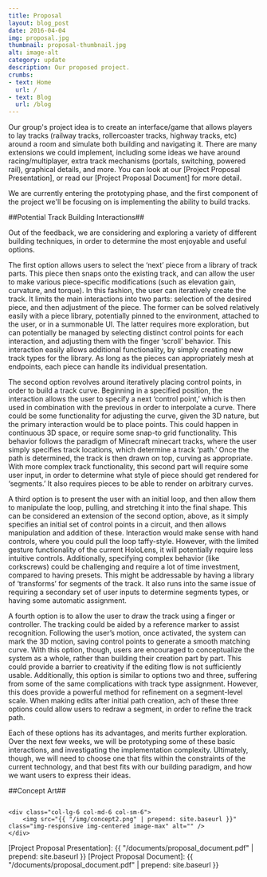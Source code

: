 ```yaml
---
title: Proposal
layout: blog_post
date: 2016-04-04
img: proposal.jpg
thumbnail: proposal-thumbnail.jpg
alt: image-alt
category: update
description: Our proposed project.
crumbs: 
- text: Home
  url: /
- text: Blog
  url: /blog
---
```


Our group's project idea is to create an interface/game that allows players to lay tracks (railway tracks, rollercoaster tracks, highway tracks, etc) around a room and simulate both building and navigating it. There are many extensions we could implement, including some ideas we have around racing/multiplayer, extra track mechanisms (portals, switching, powered rail), graphical details, and more. You can look at our [Project Proposal Presentation], or read our [Project Proposal Document] for more detail.


We are currently entering the prototyping phase, and the first component of the project we'll be focusing on is implementing the ability to build tracks.


##Potential Track Building Interactions##

Out of the feedback, we are considering and exploring a variety of different building techniques, in order to determine the most enjoyable and useful options.

The first option allows users to select the ‘next’ piece from a library of track parts. This piece then snaps onto the existing track, and can allow the user to make various piece-specific modifications (such as elevation gain, curvature, and torque). In this fashion, the user can iteratively create the track. It limits the main interactions into two parts: selection of the desired piece, and then adjustment of the piece. The former can be solved relatively easily with a piece library, potentially pinned to the environment, attached to the user, or in a summonable UI. The latter requires more exploration, but can potentially be managed by selecting distinct control points for each interaction, and adjusting them with the finger ‘scroll’ behavior. This interaction easily allows additional functionality, by simply creating new track types for the library. As long as the pieces can appropriately mesh at endpoints, each piece can handle its individual presentation.

The second option revolves around iteratively placing control points, in order to build a track curve. Beginning in a specified position, the interaction allows the user to specify a next ‘control point,’ which is then used in combination with the previous in order to interpolate a curve. There could be some functionality for adjusting the curve, given the 3D nature, but the primary interaction would be to place points. This could happen in continuous 3D space, or require some snap-to grid functionality. This behavior follows the paradigm of Minecraft minecart tracks, where the user simply specifies track locations, which determine a track ‘path.’ Once the path is determined, the track is then drawn on top, curving as appropriate. With more complex track functionality, this second part will require some user input, in order to determine what style of piece should get rendered for ‘segments.’ It also requires pieces to be able to render on arbitrary curves.

A third option is to present the user with an initial loop, and then allow them to manipulate the loop, pulling, and stretching it into the final shape. This can be considered an extension of the second option, above, as it simply specifies an initial set of control points in a circuit, and then allows manipulation and addition of these. Interaction would make sense with hand controls, where you could pull the loop taffy-style. However, with the limited gesture functionality of the current HoloLens, it will potentially require less intuitive controls. Additionally, specifying complex behavior (like corkscrews) could be challenging and require a lot of time investment, compared to having presets. This might be addressable by having a library of ‘transforms’ for segments of the track. It also runs into the same issue of requiring a secondary set of user inputs to determine segments types, or having some automatic assignment.

A fourth option is to allow the user to draw the track using a finger or controller. The tracking could be aided by a reference marker to assist recognition. Following the user’s motion, once activated, the system can mark the 3D motion, saving control points to generate a smooth matching curve. With this option, though, users are encouraged to conceptualize the system as a whole, rather than building their creation part by part. This could provide a barrier to creativity if the editing flow is not sufficiently usable. Additionally, this option is similar to options two and three, suffering from some of the same complications with track type assignment. However, this does provide a powerful method for refinement on a segment-level scale. When making edits after initial path creation, ach of these three options could allow users to redraw a segment, in order to refine the track path.

Each of these options has its advantages, and merits further exploration. Over the next few weeks, we will be prototyping some of these basic interactions, and investigating the implementation complexity. Ultimately, though, we will need to choose one that fits within the constraints of the current technology, and that best fits with our building paradigm, and how we want users to express their ideas.


##Concept Art##

<div class="row">
	<div class="col-lg-6 col-md-6 col-sm-6">
	    <img src="{{ "/img/concept1.png" | prepend: site.baseurl }}" class="img-responsive img-centered image-max" alt="" />
	</div>

	<div class="col-lg-6 col-md-6 col-sm-6">
	    <img src="{{ "/img/concept2.png" | prepend: site.baseurl }}" class="img-responsive img-centered image-max" alt="" />
	</div>
</div>

[Project Proposal Presentation]: {{ "/documents/proposal_document.pdf" | prepend: site.baseurl }}
[Project Proposal Document]: {{ "/documents/proposal_document.pdf" | prepend: site.baseurl }}